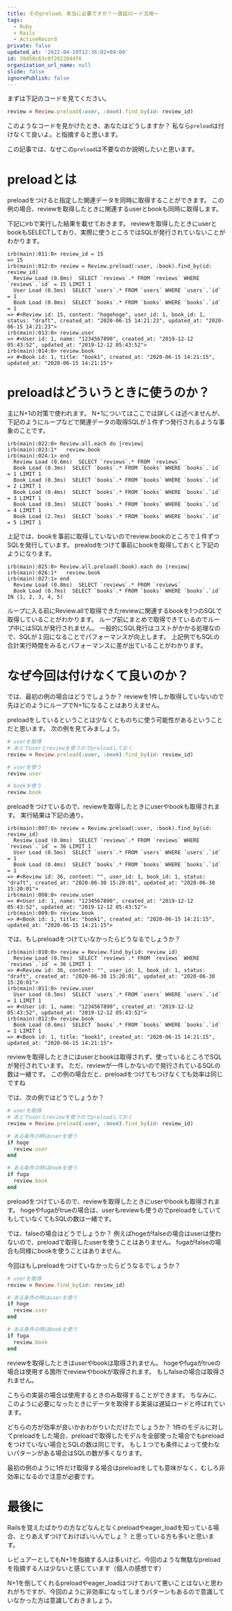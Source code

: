 ```yaml
---
title: そのpreload、本当に必要ですか？〜遅延ロード活用〜
tags:
  - Ruby
  - Rails
  - ActiveRecord
private: false
updated_at: '2022-04-19T12:36:02+09:00'
id: 39d58c63c0f2022844f6
organization_url_name: null
slide: false
ignorePublish: false
---
```

まずは下記のコードを見てください。

```ruby
review = Review.preload(:user, :book).find_by(id: review_id)
```

このようなコードを見かけたとき、あなたはどうしますか？
私なら`preload`は付けなくて良いよ。と指摘すると思います。

この記事では、なぜこの`preload`は不要なのか説明したいと思います。

# preloadとは
preloadをつけると指定した関連データを同時に取得することができます。
この例の場合、reviewを取得したときに関連するuserとbookも同時に取得します。

下記にirbで実行した結果を載せておきます。
reviewを取得したときにuserとbookもSELECTしており、実際に使うところではSQLが発行されていないことがわかります。

```irb
irb(main):011:0> review_id = 15
=> 15
irb(main):012:0> review = Review.preload(:user, :book).find_by(id: review_id)
  Review Load (0.8ms)  SELECT `reviews`.* FROM `reviews` WHERE `reviews`.`id` = 15 LIMIT 1
  User Load (0.5ms)  SELECT `users`.* FROM `users` WHERE `users`.`id` = 1
  Book Load (0.8ms)  SELECT `books`.* FROM `books` WHERE `books`.`id` = 1
=> #<Review id: 15, content: "hogehoge", user_id: 1, book_id: 1, status: "draft", created_at: "2020-06-15 14:21:23", updated_at: "2020-06-15 14:21:23">
irb(main):013:0> review.user
=> #<User id: 1, name: "1234567890", created_at: "2019-12-12 05:43:52", updated_at: "2019-12-12 05:43:52">
irb(main):014:0> review.book
=> #<Book id: 1, title: "book1", created_at: "2020-06-15 14:21:15", updated_at: "2020-06-15 14:21:15">
```

# preloadはどういうときに使うのか？
主にN+1の対策で使われます。
N+1についてはここでは詳しくは述べませんが、下記のようにループなどで関連データの取得SQLが１件ずつ発行されるような事象のことです。

```irb
irb(main):022:0> Review.all.each do |review|
irb(main):023:1*   review.book
irb(main):024:1> end
  Review Load (0.6ms)  SELECT `reviews`.* FROM `reviews`
  Book Load (0.3ms)  SELECT `books`.* FROM `books` WHERE `books`.`id` = 1 LIMIT 1
  Book Load (0.3ms)  SELECT `books`.* FROM `books` WHERE `books`.`id` = 2 LIMIT 1
  Book Load (0.4ms)  SELECT `books`.* FROM `books` WHERE `books`.`id` = 3 LIMIT 1
  Book Load (0.3ms)  SELECT `books`.* FROM `books` WHERE `books`.`id` = 4 LIMIT 1
  Book Load (2.7ms)  SELECT `books`.* FROM `books` WHERE `books`.`id` = 5 LIMIT 1
```

上記では、bookを事前に取得していないのでreview.bookのところで１件ずつSQLを発行しています。
prealodをつけて事前にbookを取得しておくと下記のようになります。

```irb
irb(main):025:0> Review.all.preload(:book).each do |review|
irb(main):026:1*   review.book
irb(main):027:1> end
  Review Load (0.8ms)  SELECT `reviews`.* FROM `reviews`
  Book Load (0.7ms)  SELECT `books`.* FROM `books` WHERE `books`.`id` IN (1, 2, 3, 4, 5)
```

ループに入る前にReview.allで取得できたreviewに関連するbookを1つのSQLで取得していることがわかります。
ループ前にまとめで取得できているのでループ中にはSQLが発行されません。
一般的にSQL発行はコストがかかる処理なので、SQLが１回になることでパフォーマンスが向上します。
上記例でもSQLの合計実行時間をみるとパフォーマンスに差が出ていることがわかります。

# なぜ今回は付けなくて良いのか？
では、最初の例の場合はどうでしょうか？
reviewを1件しか取得していないので先ほどのようにループでN+1になることはありえません。

preloadをしているということは少なくとものちに使う可能性があるということだと思います。
次の例を見てみましょう。

```ruby
# userを取得
# あとでuserとreviewを使うのでpreloadしておく
review = Review.preload(:user, :book).find_by(id: review_id)

# userを使う
review.user

# bookを使う
review.book
```

preloadをつけているので、reviewを取得したときにuserやbookも取得されます。
実行結果は下記の通り。

```irb
irb(main):007:0> review = Review.preload(:user, :book).find_by(id: review_id)
  Review Load (0.8ms)  SELECT `reviews`.* FROM `reviews` WHERE `reviews`.`id` = 36 LIMIT 1
  User Load (0.5ms)  SELECT `users`.* FROM `users` WHERE `users`.`id` = 1
  Book Load (0.4ms)  SELECT `books`.* FROM `books` WHERE `books`.`id` = 1
=> #<Review id: 36, content: "", user_id: 1, book_id: 1, status: "draft", created_at: "2020-06-30 15:20:01", updated_at: "2020-06-30 15:20:01">
irb(main):008:0> review.user
=> #<User id: 1, name: "1234567890", created_at: "2019-12-12 05:43:52", updated_at: "2019-12-12 05:43:52">
irb(main):009:0> review.book
=> #<Book id: 1, title: "book1", created_at: "2020-06-15 14:21:15", updated_at: "2020-06-15 14:21:15">
```

では、もしpreloadをつけていなかったらどうなるでしょうか？

```irb
irb(main):010:0> review = Review.find_by(id: review_id)
  Review Load (0.7ms)  SELECT `reviews`.* FROM `reviews` WHERE `reviews`.`id` = 36 LIMIT 1
=> #<Review id: 36, content: "", user_id: 1, book_id: 1, status: "draft", created_at: "2020-06-30 15:20:01", updated_at: "2020-06-30 15:20:01">
irb(main):011:0> review.user
  User Load (0.5ms)  SELECT `users`.* FROM `users` WHERE `users`.`id` = 1 LIMIT 1
=> #<User id: 1, name: "1234567890", created_at: "2019-12-12 05:43:52", updated_at: "2019-12-12 05:43:52">
irb(main):012:0> review.book
  Book Load (0.6ms)  SELECT `books`.* FROM `books` WHERE `books`.`id` = 1 LIMIT 1
=> #<Book id: 1, title: "book1", created_at: "2020-06-15 14:21:15", updated_at: "2020-06-15 14:21:15">
```

reviewを取得したときにはuserとbookは取得されず、使っているところでSQLが発行されています。
ただ、reviewが一件しかないので発行されているSQLの数は一緒です。
この例の場合だと、preloadをつけてもつけなくても効率は同じですね

では、次の例ではどうでしょうか？

```ruby
# userを取得
# あとでuserとreviewを使うのでpreloadしておく
review = Review.preload(:user, :book).find_by(id: review_id)

# ある条件の時はuserを使う
if hoge
  review.user
end

# ある条件の時はbookを使う
if fuga
  review.book
end
```

preloadをつけているので、reviewを取得したときにuserやbookも取得されます。
hogeやfugaがtrueの場合は、userもreviewも使うのでpreloadをしていてもしていなくてもSQLの数は一緒です。

では、falseの場合はどうでしょうか？
例えばhogeがfalseの場合はuserは使わないので、preloadで取得したuserを使うことはありません。
fugaがfalseの場合も同様にbookを使うことはありません。

今回はもしpreloadをつけていなかったらどうなるでしょうか？

```ruby
# userを取得
review = Review.find_by(id: review_id)

# ある条件の時はuserを使う
if hoge
  review.user
end

# ある条件の時はbookを使う
if fuga
  review.book
end
```

reviewを取得したときはuserやbookは取得されません。
hogeやfugaがtrueの場合は使用する箇所でreviewやbookが取得されます。
もしfalseの場合は取得されません。

こちらの実装の場合は使用するときのみ取得することができます。
ちなみに、このように必要になったときにデータを取得する実装は遅延ロードと呼ばれています。

どちらの方が効率が良いかおわかりいただけたでしょうか？
1件のモデルに対してpreloadをした場合、preloadで取得したモデルを全部使った場合でもpreloadをつけていない場合とSQLの数は同じです。
もし１つでも条件によって使わないパターンがある場合はSQLの数が多くなります。

最初の例のように1件だけ取得する場合はpreloadをしても意味がなく、むしろ非効率になるので注意が必要です。

# 最後に

Railsを覚えたばかりの方などなんとなくpreloadやeager_loadを知っている場合、とりあえずつけておけばいいんでしょ？
と思っている方も多いと思います。

レビュアーとしてもN+1を指摘する人は多いけど、今回のような無駄なpreloadを指摘する人は少ないと感じています（個人の感想です）

N+1を倒してくれるpreloadやeager_loadはつけておいて悪いことはないと思われがちですが、今回のように非効率になってしまうパターンもあるので意識していなかった方は意識しておきましょう。

